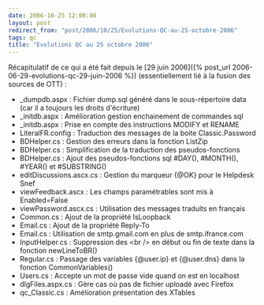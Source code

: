 ```yaml
---
date: 2006-10-25 12:00:00
layout: post
redirect_from: "post/2006/10/25/Evolutions-QC-au-25-octobre-2006"
tags: qc
title: "Evolutions QC au 25 octobre 2006"
---
```


Récapitulatif de ce qui a été fait depuis le [29 juin 2006]({% post_url 2006-06-29-evolutions-qc-29-juin-2006 %})
(essentiellement lié à la fusion des sources de OTT) :

* _dumpdb.aspx : Fichier dump.sql généré dans le sous-répertoire data
(car il a toujours les droits d'écriture)
* _initdb.aspx : Amélioration gestion enchainement de commandes sql
* _initdb.aspx : Prise en compte des instructions MODIFY et RENAME
* LiteralFR.config : Traduction des messages de la boite
Classic.Password
* BDHelper.cs : Gestion des erreurs dans la fonction ListZip
* BDHelper.cs : Simplification de la traduction des
pseudos-fonctions
* BDHelper.cs : Ajout des pseudos-fonctions sql #DAY(), #MONTH(),
#YEAR() et #SUBSTRING()
* editDiscussions.ascx.cs : Gestion du marqueur {@OK} pour le Helpdesk
Snef
* viewFeedback.ascx : Les champs paramétrables sont mis à
Enabled=False
* viewPassword.ascx.cs : Utilisation des messages traduits en
français
* Common.cs : Ajout de la propriété IsLoopback
* Email.cs : Ajout de la propriété Reply-To
* Email.cs : Utilisation de smtp.gmail.com en plus de
smtp.ifrance.com
* InputHelper.cs : Suppression des &lt;br /&gt; en début ou fin de texte
dans la fonction newLineToBR()
* Regular.cs : Passage des variables {@user.ip} et {@user.dns} dans la
fonction CommonVariables()
* Users.cs : Accepte un mot de passe vide quand on est en localhost
* dlgFiles.aspx.cs : Gère cas où pas de fichier uploadé avec
Firefox
* qc_Classic.cs : Amélioration présentation des XTables
